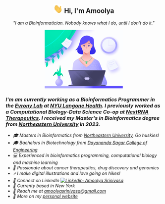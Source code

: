   
<div align="center">
  <h2>
    <img src="https://raw.githubusercontent.com/khaeuk/khaeuk/master/assets/wave.gif" width="30px">  Hi, I'm Amoolya 
  </h2>
</div>  
 
<p float="middle" align="middle">
  <i>"I am a Bioinformatician. Nobody knows what I do, until I don't do it." 
</p> 

<p float="middle" align="middle">
<img width=50% " src="https://github.com/amoolya1199/amoolya1199/blob/main/image_processing20201015-26328-2ovoon.gif" alt="GIF here" /></p>
 

<!---![Header image](https://raw.githubusercontent.com/jayrajroshan/jayrajroshan/master/Assets/myHeader.jpg)--->

### I'm am currently working as a Bioinformatics Programmer in the [Evrony Lab](https://www.evronylab.org/) at [NYU Langone Health](https://med.nyu.edu/centers-programs/human-genetics-genomics/). I previously worked as a Computational Biology-Data Science Co-op at [NextRNA Therapeutics](https://www.nextrnatx.com/). I received my Master's in Bioinformatics degree from [Northeastern University](https://cos.northeastern.edu/master-of-science-in-bioinformatics/) in 2023. 

- 🎓 Masters in Bioinformatics from [Northeastern University](https://cos.northeastern.edu/master-of-science-in-bioinformatics/), Go huskies!
- 🎓 Bachelors in Biotechnology from [Dayananda Sagar College of Engineering](https://www.dsce.edu.in/academics/ug/biotechnology)
- 💻 Experienced in bioinformatics programming, computational biology and machine learning
- 🌱 Passionate about cancer therapeutics, drug discovery and genomics
- ⚡  I make digital illustrations and love going on hikes!
- 🔹 Connect on LinkedIn [![Linkedin: Amoolya Srinivasa](https://img.shields.io/badge/-AmoolyaSrinivasa-blue?style=flat-square&logo=Linkedin&logoColor=white&link=https://www.linkedin.com/in/amoolya-srinivasa)](https://www.linkedin.com/in/amoolya-srinivasa) 
- 📍 Currenty based in New York
- 🔹 Reach me at amoolyasrinivasa@gmail.com
- 🔹 More on my [personal website](https://amoolyasrinivasa.github.io/) 


